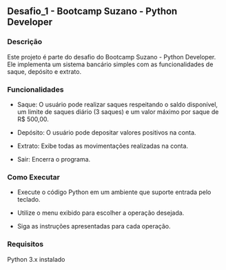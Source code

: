 ## Desafio_1 - Bootcamp Suzano - Python Developer

### Descrição

Este projeto é parte do desafio do Bootcamp Suzano - Python Developer. Ele implementa um sistema bancário simples com as funcionalidades de saque, depósito e extrato.

### Funcionalidades

 - Saque: O usuário pode realizar saques respeitando o saldo disponível, um limite de saques diário (3 saques) e um valor máximo por saque de R$ 500,00.

 - Depósito: O usuário pode depositar valores positivos na conta.

 - Extrato: Exibe todas as movimentações realizadas na conta.

 - Sair: Encerra o programa.

### Como Executar

 - Execute o código Python em um ambiente que suporte entrada pelo teclado.

 - Utilize o menu exibido para escolher a operação desejada.

 - Siga as instruções apresentadas para cada operação.

### Requisitos

Python 3.x instalado
